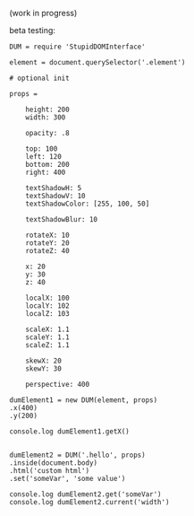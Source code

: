 (work in progress)

beta testing:

	DUM = require 'StupidDOMInterface'

	element = document.querySelector('.element')

	# optional init

	props =

		height: 200
		width: 300

		opacity: .8

		top: 100
		left: 120
		bottom: 200
		right: 400

		textShadowH: 5
		textShadowV: 10
		textShadowColor: [255, 100, 50]

		textShadowBlur: 10

		rotateX: 10
		rotateY: 20
		rotateZ: 40

		x: 20
		y: 30
		z: 40

		localX: 100
		localY: 102
		localZ: 103

		scaleX: 1.1
		scaleY: 1.1
		scaleZ: 1.1

		skewX: 20
		skewY: 30

		perspective: 400

	dumElement1 = new DUM(element, props)
	.x(400)
	.y(200)

	console.log dumElement1.getX()


	dumElement2 = DUM('.hello', props)
	.inside(document.body)
	.html('custom html')
	.set('someVar', 'some value')

	console.log dumElement2.get('someVar')
	console.log dumElement2.current('width')